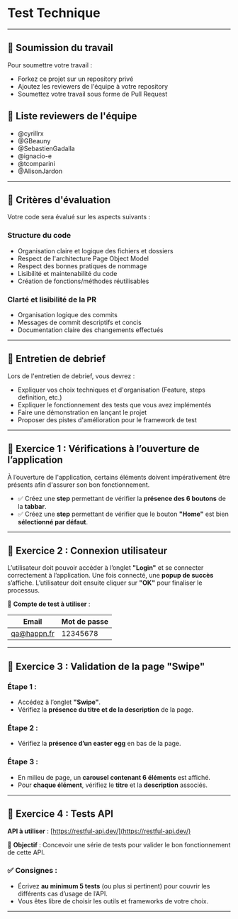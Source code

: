 # Test Technique

---

## 🔹 Soumission du travail

Pour soumettre votre travail :

- Forkez ce projet sur un repository privé
- Ajoutez les reviewers de l'équipe à votre repository
- Soumettez votre travail sous forme de Pull Request

## 🔹 Liste reviewers de l'équipe
- @cyrillrx
- @GBeauny
- @SebastienGadalla
- @ignacio-e
- @tcomparini
- @AlisonJardon

---

## 🔹 Critères d'évaluation

Votre code sera évalué sur les aspects suivants :

### Structure du code
- Organisation claire et logique des fichiers et dossiers
- Respect de l'architecture Page Object Model
- Respect des bonnes pratiques de nommage
- Lisibilité et maintenabilité du code
- Création de fonctions/méthodes réutilisables

### Clarté et lisibilité de la PR
- Organisation logique des commits
- Messages de commit descriptifs et concis
- Documentation claire des changements effectués

---

## 🔹 Entretien de debrief

Lors de l'entretien de debrief, vous devrez :

- Expliquer vos choix techniques et d'organisation (Feature, steps definition, etc.)
- Expliquer le fonctionnement des tests que vous avez implémentés
- Faire une démonstration en lançant le projet
- Proposer des pistes d'amélioration pour le framework de test

---

## 🔹 Exercice 1 : Vérifications à l’ouverture de l’application

À l’ouverture de l'application, certains éléments doivent impérativement être présents afin d'assurer son bon fonctionnement.

- ✅ Créez une **step** permettant de vérifier la **présence des 6 boutons** de la **tabbar**.
- ✅ Créez une **step** permettant de vérifier que le bouton **"Home"** est bien **sélectionné par défaut**.

---

## 🔹 Exercice 2 : Connexion utilisateur

L’utilisateur doit pouvoir accéder à l’onglet **"Login"** et se connecter correctement à l’application. Une fois connecté, une **popup de succès** s’affiche. L’utilisateur doit ensuite cliquer sur **"OK"** pour finaliser le processus.

🧪 **Compte de test à utiliser** :

| Email         | Mot de passe |
|---------------|--------------|
| qa@happn.fr   | 12345678     |

---

## 🔹 Exercice 3 : Validation de la page "Swipe"

### Étape 1 :
- Accédez à l’onglet **"Swipe"**.
- Vérifiez la **présence du titre et de la description** de la page.

### Étape 2 :
- Vérifiez la **présence d’un easter egg** en bas de la page.

### Étape 3 :
- En milieu de page, un **carousel contenant 6 éléments** est affiché.
- Pour **chaque élément**, vérifiez le **titre** et la **description** associés.

---

## 🔹 Exercice 4 : Tests API

**API à utiliser** : [https://restful-api.dev/](https://restful-api.dev/)

🎯 **Objectif** : Concevoir une série de tests pour valider le bon fonctionnement de cette API.

### ✅ Consignes :
- Écrivez **au minimum 5 tests** (ou plus si pertinent) pour couvrir les différents cas d’usage de l’API.
- Vous êtes libre de choisir les outils et frameworks de votre choix.

---
